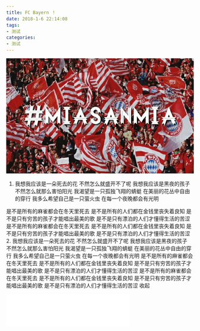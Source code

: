 ```yaml
---
title: FC Bayern ！
date: 2018-1-6 22:14:08
tags:
- 测试
categories:
- 测试
---
```


![](https://github.com/zqinsheng/zqinsheng.github.io/blob/master/img/bayern/3.jpg?raw=true)                

1. 我想我应该是一朵死去的花
不然怎么就盛开不了呢
我想我应该是黑夜的孩子
不然怎么就那么害怕阳光
我渴望是一只孤独飞翔的蜻蜓
在美丽的花丛中自由的穿行
我多么希望自己是一只萤火虫
在每一个夜晚都会有光明
<!--more-->
是不是所有的麻雀都会在冬天里死去
是不是所有的人们都在金钱里丧失着良知
是不是只有穷苦的孩子才能唱出最美的歌
是不是只有漂泊的人们才懂得生活的苦涩
是不是所有的麻雀都会在冬天里死去
是不是所有的人们都在金钱里丧失着良知
是不是只有穷苦的孩子才能唱出最美的歌
是不是只有漂泊的人们才懂得生活的苦涩
2. 我想我应该是一朵死去的花
不然怎么就盛开不了呢
我想我应该是黑夜的孩子
不然怎么就那么害怕阳光
我渴望是一只孤独飞翔的蜻蜓
在美丽的花丛中自由的穿行
我多么希望自己是一只萤火虫
在每一个夜晚都会有光明
是不是所有的麻雀都会在冬天里死去
是不是所有的人们都在金钱里丧失着良知
是不是只有穷苦的孩子才能唱出最美的歌
是不是只有漂泊的人们才懂得生活的苦涩
是不是所有的麻雀都会在冬天里死去
是不是所有的人们都在金钱里丧失着良知
是不是只有穷苦的孩子才能唱出最美的歌
是不是只有漂泊的人们才懂得生活的苦涩
收起
<iframe frameborder="no" border="0" marginwidth="0" marginheight="0" width=330 height=86 src="//music.163.com/outchain/player?type=2&id=470699897&auto=1&height=66"></iframe>